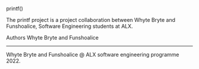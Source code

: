 printf()

The printf project is a project collaboration between Whyte Bryte and Funshoalice, Software Engineering students at ALX.


Authors
Whyte Bryte and Funshoalice

--------------------------------------------------------------------------

Whyte Bryte and Funshoalice @ ALX software engineering programme 2022.
